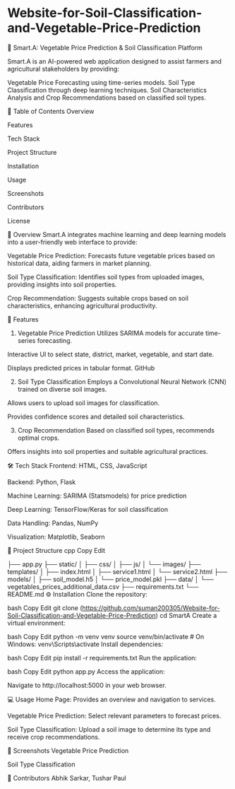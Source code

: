 # Website-for-Soil-Classification-and-Vegetable-Price-Prediction
🌾 Smart.A: Vegetable Price Prediction & Soil Classification Platform

Smart.A is an AI-powered web application designed to assist farmers and agricultural stakeholders by providing:​

Vegetable Price Forecasting using time-series models.
Soil Type Classification through deep learning techniques.
Soil Characteristics Analysis and Crop Recommendations based on classified soil types.​

📌 Table of Contents
Overview

Features

Tech Stack

Project Structure

Installation

Usage

Screenshots

Contributors

License

📖 Overview
Smart.A integrates machine learning and deep learning models into a user-friendly web interface to provide:​

Vegetable Price Prediction: Forecasts future vegetable prices based on historical data, aiding farmers in market planning.

Soil Type Classification: Identifies soil types from uploaded images, providing insights into soil properties.

Crop Recommendation: Suggests suitable crops based on soil characteristics, enhancing agricultural productivity.​

🚀 Features
1. Vegetable Price Prediction
Utilizes SARIMA models for accurate time-series forecasting.

Interactive UI to select state, district, market, vegetable, and start date.

Displays predicted prices in tabular format.​
GitHub

2. Soil Type Classification
Employs a Convolutional Neural Network (CNN) trained on diverse soil images.

Allows users to upload soil images for classification.

Provides confidence scores and detailed soil characteristics.​

3. Crop Recommendation
Based on classified soil types, recommends optimal crops.

Offers insights into soil properties and suitable agricultural practices.​

🛠 Tech Stack
Frontend: HTML, CSS, JavaScript

Backend: Python, Flask

Machine Learning: SARIMA (Statsmodels) for price prediction

Deep Learning: TensorFlow/Keras for soil classification

Data Handling: Pandas, NumPy

Visualization: Matplotlib, Seaborn​

📁 Project Structure
cpp
Copy
Edit

├── app.py
├── static/
│   ├── css/
│   ├── js/
│   └── images/
├── templates/
│   ├── index.html
│   ├── service1.html
│   └── service2.html
├── models/
│   ├── soil_model.h5
│   └── price_model.pkl
├── data/
│   └── vegetables_prices_additional_data.csv
├── requirements.txt
└── README.md
⚙ Installation
Clone the repository:

bash
Copy
Edit
git clone (https://github.com/suman200305/Website-for-Soil-Classification-and-Vegetable-Price-Prediction)
cd SmartA
Create a virtual environment:

bash
Copy
Edit
python -m venv venv
source venv/bin/activate  # On Windows: venv\Scripts\activate
Install dependencies:

bash
Copy
Edit
pip install -r requirements.txt
Run the application:

bash
Copy
Edit
python app.py
Access the application:

Navigate to http://localhost:5000 in your web browser.

💻 Usage
Home Page: Provides an overview and navigation to services.

Vegetable Price Prediction: Select relevant parameters to forecast prices.

Soil Type Classification: Upload a soil image to determine its type and receive crop recommendations.​

📸 Screenshots
Vegetable Price Prediction

Soil Type Classification

👥 Contributors
Abhik Sarkar,
Tushar Paul
